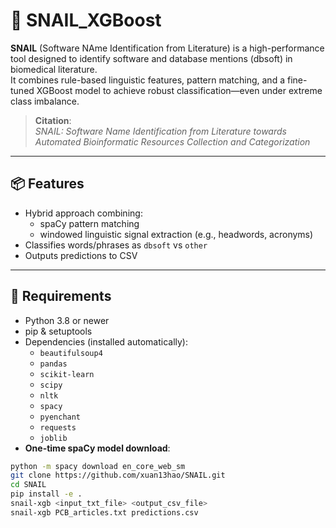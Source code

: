 # 🐌 SNAIL_XGBoost

**SNAIL** (Software NAme Identification from Literature) is a high-performance tool designed to identify software and database mentions (dbsoft) in biomedical literature.  
It combines rule-based linguistic features, pattern matching, and a fine-tuned XGBoost model to achieve robust classification—even under extreme class imbalance.

> **Citation**:  
> *SNAIL: Software Name Identification from Literature towards Automated Bioinformatic Resources Collection and Categorization*
---

## 📦 Features
- Hybrid approach combining:
  - spaCy pattern matching
  - windowed linguistic signal extraction (e.g., headwords, acronyms)
- Classifies words/phrases as `dbsoft` vs `other`
- Outputs predictions to CSV
---

## 🔧 Requirements
- Python 3.8 or newer
- pip & setuptools
- Dependencies (installed automatically):
  - `beautifulsoup4`
  - `pandas`
  - `scikit-learn`
  - `scipy`
  - `nltk`
  - `spacy`
  - `pyenchant`
  - `requests`
  - `joblib`
- **One-time spaCy model download**:
```bash
python -m spacy download en_core_web_sm
git clone https://github.com/xuan13hao/SNAIL.git
cd SNAIL
pip install -e .
snail-xgb <input_txt_file> <output_csv_file>
snail-xgb PCB_articles.txt predictions.csv